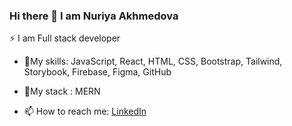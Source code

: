 ### Hi there 👋 I am Nuriya Akhmedova

⚡ I am  Full stack developer
- 🌱My skills:  JavaScript, React, HTML, CSS, Bootstrap, Tailwind, Storybook, Firebase, Figma, GitHub
-  🌱My stack : MERN
      

- 📫 How to reach me: <a href="https://www.linkedin.com/in/nuriya-akhmedova/">LinkedIn</a>   
<!--
**NuriyaAkh/NuriyaAkh** is a ✨ _special_ ✨ repository because its `README.md` (this file) appears on your GitHub profile.

Here are some ideas to get you started:

- 🔭 I’m currently working on ...
- 🌱 I’m currently learning ...
- 👯 I’m looking to collaborate on ...
- 🤔 I’m looking for help with ...
- 💬 Ask me about ...
- 📫 How to reach me: ...
- 😄 Pronouns: ...
- ⚡ Fun fact: ...
-->
